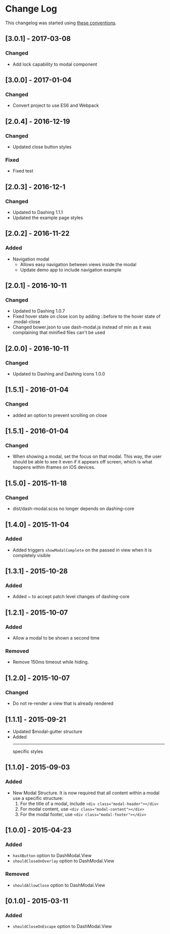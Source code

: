 # Change Log

This changelog was started using [these conventions](http://keepachangelog.com/).

## [3.0.1] - 2017-03-08

### Changed

  * Add lock capability to modal component

## [3.0.0] - 2017-01-04

### Changed

  * Convert project to use ES6 and Webpack

## [2.0.4] - 2016-12-19

### Changed

  * Updated close button styles

### Fixed

  * Fixed test

## [2.0.3] - 2016-12-1

### Changed

 * Updated to Dashing 1.1.1
 * Updated the example page styles

## [2.0.2] - 2016-11-22

### Added

 * Navigation modal
    * Allows easy navigation between views inside the modal
    * Update demo app to include navigation example

## [2.0.1] - 2016-10-11

### Changed

  * Updated to Dashing 1.0.7
  * Fixed hover state on close icon by adding ::before to the hover state of .modal-close
  * Changed bower.json to use dash-modal.js instead of min as it was complaining that minified files can't be used

## [2.0.0] - 2016-10-11

### Changed

  * Updated to Dashing and Dashing icons 1.0.0

## [1.5.1] - 2016-01-04

### Changed

  * added an option to prevent scrolling on close

## [1.5.1] - 2016-01-04

### Changed

 * When showing a modal, set the focus on that modal.
   This way, the user should be able to see it even if it appears off screen,
   which is what happens within iframes on iOS devices.

## [1.5.0] - 2015-11-18

### Changed

 * dist/dash-modal.scss no longer depends on dashing-core

## [1.4.0] - 2015-11-04

### Added

 * Added triggers `showModalComplete` on the passed in view when it is completely visible

## [1.3.1] - 2015-10-28

### Added

 * Added ~ to accept patch level changes of dashing-core

## [1.2.1] - 2015-10-07

### Added

 * Allow a modal to be shown a second time

### Removed

 * Remove 150ms timeout while hiding.

## [1.2.0] - 2015-10-07

### Changed

 * Do not re-render a view that is already rendered

## [1.1.1] - 2015-09-21

  * Updated $modal-gutter structure
  * Added <hr> specific styles

## [1.1.0] - 2015-09-03

### Added

  * New Modal Structure. It is now required that all content within a modal use a specific structure:
    1. For the title of a modal, include `<div class="modal-header"></div>`
    2. For modal content, use `<div class="modal-content"></div>`
    2. For the modal footer, use `<div class="modal-footer"></div>`

## [1.0.0] - 2015-04-23

### Added

  * `hasXButton` option to DashModal.View
  * `shouldCloseOnOverlay` option to DashModal.View

### Removed

  * `shouldAllowClose` option to DashModal.View

## [0.1.0] - 2015-03-11

### Added

 * `shouldCloseOnEscape` option to DashModal.View
